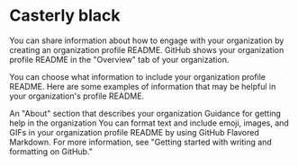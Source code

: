 # Casterly black

You can share information about how to engage with your organization by creating an organization profile README. GitHub shows your organization profile README in the "Overview" tab of your organization.

You can choose what information to include your organization profile README. Here are some examples of information that may be helpful in your organization's profile README.

An "About" section that describes your organization
Guidance for getting help in the organization
You can format text and include emoji, images, and GIFs in your organization profile README by using GitHub Flavored Markdown. For more information, see "Getting started with writing and formatting on GitHub."
